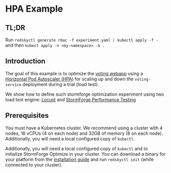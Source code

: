 # HPA Example

## TL;DR

Run
`redskyctl generate rbac -f experiment.yaml | kubectl apply -f -`
and then
`kubect apply -n <my-namespace> -k .`


## Introduction

The goal of this example is to optimize the [voting webapp](https://github.com/thestormforge/examples/tree/master/voting-webapp) using a [Horizontal Pod Autoscaler (HPA)](https://kubernetes.io/docs/tasks/run-application/horizontal-pod-autoscale/) for scaling up and down the `voting-service` deployment during a trial (load test).

We show how to define such stormforge optimization experiment using two load test engine: [Locust](https://locust.io) and [StormForge Performance Testing](https://www.stormforge.io/performance-testing/)

## Prerequisites

You must have a Kubernetes cluster. We recommend using a cluster with 4 nodes, 16 vCPUs (4 on each node) and 32GB of memory (8 on each node). Additionally, you will need a local configured copy of `kubectl`.

Additionally, you will need a local configured copy of `kubectl` and to initialize StormForge Optimize in your cluster. You can download a binary for your platform from the [installation guide](https://docs.stormforge.io/getting-started/install/) and run `redskyctl init` (while connected to your cluster).
